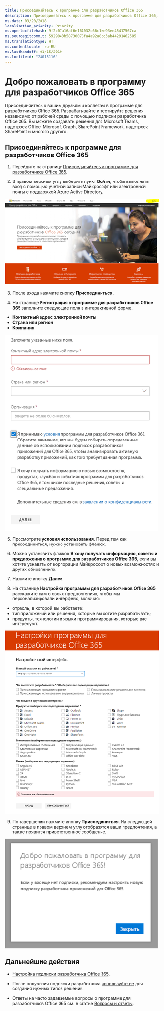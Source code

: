 ```yaml
---
title: Присоединяйтесь к программе для разработчиков Office 365
description: Присоединяйтесь к программе для разработчиков Office 365, чтобы создавать и тестировать решения Office 365 независимо от рабочей среды.
ms.date: 03/20/2018
localization_priority: Priority
ms.openlocfilehash: 9f2c07a16af6e164032c66c1ee93ee45417567ca
ms.sourcegitcommit: 5929843b58730078fa4a92a8cc3ab44291462585
ms.translationtype: HT
ms.contentlocale: ru-RU
ms.lasthandoff: 01/15/2019
ms.locfileid: "28015116"
---
```

# <a name="welcome-to-the-office-365-developer-program"></a>Добро пожаловать в программу для разработчиков Office 365

Присоединяйтесь к вашим друзьям и коллегам в программе для разработчиков Office 365. Разрабатывайте и тестируйте решения независимо от рабочей среды с помощью подписки разработчика Office 365. Вы можете создавать решения для Microsoft Teams, надстроек Office, Microsoft Graph, SharePoint Framework, надстроек SharePoint и многого другого.

## <a name="join-the-office-365-developer-program"></a>Присоединяйтесь к программе для разработчиков Office 365

1. Перейдите на страницу [Присоединяйтесь к программе для разработчиков Office 365](https://developer.microsoft.com/ru-RU/office/dev-program). 

2. В правом верхнем углу выберите пункт **Войти**, чтобы выполнить вход с помощью учетной записи Майкрософт или электронной почты с поддержкой Azure Active Directory. 

  <img alt="Join the Office 365 Developer Program Sign-in" src="images/0-sign-in-page.png" width="700">

3. После входа нажмите кнопку **Присоединиться**.

4. На странице **Регистрация в программе для разработчиков Office 365** заполните следующие поля в интерактивной форме.

  - **Контактный адрес электронной почты**
  - **Страна или регион**
  - **Компания**

  <img alt="Join the Office 365 Developer Program form" src="images/1-welcome-page.png" width="500">

5. Просмотрите **условия использования**. Перед тем как присоединиться, нужно установить флажок.

6. Можно установить флажок **Я хочу получать информацию, советы и предложения о программе для разработчиков Office 365**, если вы хотите узнавать от корпорации Майкрософт о новых возможностях и других обновлениях. 

7. Нажмите кнопку **Далее**.

8. На странице **Настройки программы для разработчиков Office 365** расскажите нам о своих предпочтениях, чтобы мы персонализировали интерфейс, включая:

  - отрасль, в которой вы работаете;
  - тип приложений или решения, которые вы хотите разрабатывать;
  - продукты, технологии и языки программирования, которые вас интересуют.

  <img alt="Choose program preferences" src="images/2-preferences-page.png" width="600">

9. По завершении нажмите кнопку **Присоединиться**. На следующей странице в правом верхнем углу отобразятся ваши предпочтения, а также появится приветственное сообщение.

  <img alt="Welcome message" src="images/3-welcome-popup.png" width="500">


## <a name="next-steps"></a>Дальнейшие действия

- [Настройка подписки разработчика Office 365](office-365-developer-program-get-started.md). 

- После получения подписки разработчика [используйте ее](build-office-365-solutions.md) для создания нужных типов решений.

- Ответы на часто задаваемые вопросы о программе для разработчиков Office 365 см. в статье [Вопросы и ответы](office-365-developer-program-faq.md). 
